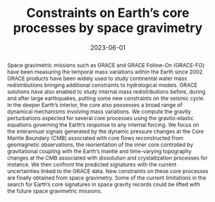 ---
title: "Constraints on Earth’s core processes by space gravimetry"
date: 2023-06-01
authors: "Rosat, S., **Lecomte, H.** and Mandea, M."
publication_types: "1"
abstract: "Space gravimetric missions such as GRACE and GRACE Follow-On (GRACE-FO) have been measuring the temporal mass variations within the Earth since 2002. GRACE products have been widely used to study continental water mass redistributions bringing additional constraints to hydrological models. GRACE solutions have also enabled to study internal mass redistributions before, during and after large earthquakes, putting some new constraints on the seismic cycle. In the deeper Earth’s interior, the core also possesses a broad range of dynamical mechanisms involving mass variations. We compute the gravity perturbations expected for several core processes using the gravito-elastic equations governing the Earth’s response to any internal forcing. We focus on the interannual signals generated by the dynamic pressure changes at the Core Mantle Boundary (CMB) associated with core flows reconstructed from geomagnetic observations, the reorientation of the inner core controlled by gravitational coupling with the Earth’s mantle and time-varying topography changes at the CMB associated with dissolution and crystallization processes for instance. We then confront the predicted signatures with the current uncertainties linked to the GRACE data. New constraints on these core processes are finally obtained from space gravimetry. Some of the current limitations in the search for Earth’s core signatures in space gravity records could be lifted with the future space gravimetric missions."
publication: "Journées SF2A 2023"
info: ""
doi: "https://journees.sf2a.eu/wp-content/uploads/inscription/SpaceGravimetryEarthCore_SF2A.pdf​"
note: ""
folder_name: "sf2a2023"
---